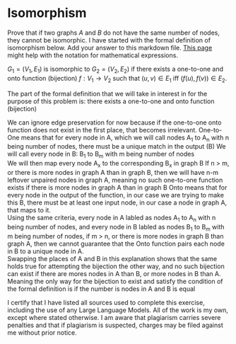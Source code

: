 # Isomorphism

Prove that if two graphs $A$ and $B$ do not have the same number of nodes, they
cannot be isomorphic. I have started with the formal definition of isomorphism
below. Add your answer to this markdown file. [This
page](https://docs.github.com/en/get-started/writing-on-github/working-with-advanced-formatting/writing-mathematical-expressions)
might help with the notation for mathematical expressions.

$G_1=(V_1 , E_1)$ is isomorphic to $G_2 = (V_2, E_2)$ if there exists a
one-to-one and onto function (bijection) $f: V_1 \rightarrow V_2$ such that $(u,v)
\in E_1$ iff $(f(u),f(v)) \in E_2$.

The part of the formal definition that we will take in interest in for the purpose of this problem is: there exists a
one-to-one and onto function (bijection)  

We can ignore edge preservation for now because if the one-to-one onto function does not exist in the first place, that becomes irrelevant. 
One-to-One means that for every node in A, which we will call nodes A<sub>1</sub> to A<sub>n</sub> with n being number of nodes, there must be a unique match in the output (B)
We will call every node in B: B<sub>1</sub> to B<sub>m</sub> with m being number of nodes  
We will then map every node A<sub>x</sub> to the corresponding B<sub>x</sub> in graph B
If n > m, or there is more nodes in graph A than in graph B, then we will have n-m leftover unpaired nodes in graph A, meaning no such one-to-one function exists if there is more nodes in graph A than in graph B
Onto means that for every node in the output of the function, in our case we are trying to make this B, there must be at least one input node, in our case a node in graph A, that maps to it.  
Using the same criteria, every node in A labled as nodes A<sub>1</sub> to A<sub>n</sub> with n being number of nodes, and every node in B labled as nodes B<sub>1</sub> to B<sub>m</sub> with m being number of nodes, if m > n, or there is more nodes in graph B than graph A, then we cannot guarantee that the Onto function pairs each node in B to a unique node in A.  
Swapping the places of A and B in this explanation shows that the same holds true for attempting the bijection the other way, and no such bijection can exist if there are mores nodes in A than B, or more nodes in B than A. Meaning the only way for the bijection to exist and satisfy the condition of the formal definition is if the number is nodes in A and B is equal


I certify that I have listed all sources used to complete this exercise, including the use of any Large Language Models. All of the work is my own, except where stated otherwise. I am aware that plagiarism carries severe penalties and that if plagiarism is suspected, charges may be filed against me without prior notice.
